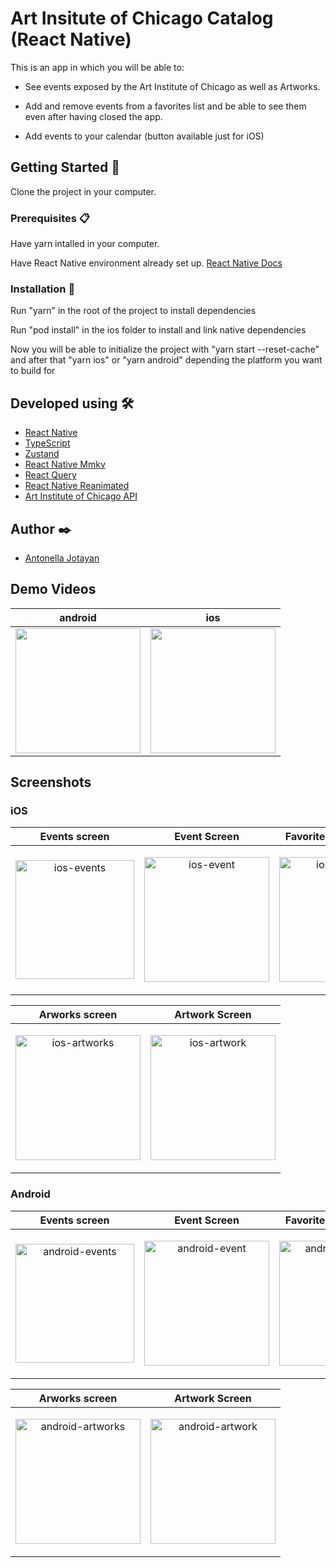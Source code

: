 

# Art Insitute of Chicago Catalog (React Native)

This is an app in which you will be able to:

- See events exposed by the Art Institute of Chicago as well as Artworks.

- Add and remove events from a favorites list and be able to see them even after having closed the app.

- Add events to your calendar (button available just for iOS)



## Getting Started 🚀

Clone the project in your computer.


### Prerequisites 📋

Have yarn intalled in your computer.

Have React Native environment already set up. [React Native Docs](https://reactnative.dev/docs/environment-setup)

### Installation 🔧

Run "yarn" in the root of the project to install dependencies

Run "pod install" in the ios folder to install and link native dependencies

Now you will be able to initialize the project with "yarn start --reset-cache" and after that "yarn ios" or "yarn android" depending the platform you want to build for


## Developed using 🛠️

* [React Native](https://reactnative.dev/)
* [TypeScript](https://www.typescriptlang.org/)
* [Zustand](https://zustand-demo.pmnd.rs/)
* [React Native Mmkv](https://github.com/mrousavy/react-native-mmkv)
* [React Query](https://tanstack.com/query/latest)
* [React Native Reanimated](https://docs.swmansion.com/react-native-reanimated/)
* [Art Institute of Chicago API](https://api.artic.edu/docs/#introduction)


## Author ✒️

* [Antonella Jotayan](https://www.linkedin.com/in/antonellajotayan/)



## Demo Videos


|android|ios|
| --- | --- |
|<img width="200" src="https://github.com/Antonella-Jotayan/aic-catalog/assets/78166670/46dbe727-0c5f-45d7-9e59-3c6859fc53bb">|<img width="200" src="https://github.com/Antonella-Jotayan/aic-catalog/assets/78166670/23de85fd-fd38-417b-99fe-99c07634ebc0">|

## Screenshots


### iOS
|Events screen|Event Screen|Favorite Events Screen|
| --- | --- | --- |
|<p align="center"><img width="190" alt="ios-events" src="https://github.com/Antonella-Jotayan/aic-catalog/assets/78166670/09d84358-af81-4da5-9f20-68134450e5f9"></p>|<p align="center"><img width="200" alt="ios-event" src="https://github.com/Antonella-Jotayan/aic-catalog/assets/78166670/7f3eb154-184d-4639-a104-1509fcfcd526"></p>|<p align="center"><img width="200" alt="ios-favorites" src="https://github.com/Antonella-Jotayan/aic-catalog/assets/78166670/9580b1ef-99ce-436e-bff3-dacbc2d9fd4e"></p>|

|Arworks screen|Artwork Screen|
| --- | --- |
|<p align="center"><img width="200"  alt="ios-artworks" src="https://github.com/Antonella-Jotayan/aic-catalog/assets/78166670/b663ac87-8673-4810-994e-75ff7044b35e"></p>|<p align="center"><img width="200"  alt="ios-artwork" src="https://github.com/Antonella-Jotayan/aic-catalog/assets/78166670/651a2328-418b-4c1c-81e1-177ca20ed2de"></p>|



### Android
|Events screen|Event Screen|Favorite Events Screen|
| --- | --- | --- |
|<p align="center"><img width="190" alt="android-events" src="https://github.com/Antonella-Jotayan/aic-catalog/assets/78166670/97c22209-0bd1-48e3-a4e3-2ca13273dd0c"></p>|<p align="center"><img width="200" alt="android-event" src="https://github.com/Antonella-Jotayan/aic-catalog/assets/78166670/b851b14f-ef93-44f5-99f2-1bb3f631dc13"></p>|<p align="center"><img width="200"  alt="android-favorites" src="https://github.com/Antonella-Jotayan/aic-catalog/assets/78166670/bafc8432-2454-4b57-8330-0ef32d7b47d4"></p>|

|Arworks screen|Artwork Screen|
| --- | --- |
|<p align="center"><img width="200"  alt="android-artworks" src="https://github.com/Antonella-Jotayan/aic-catalog/assets/78166670/a575bc64-bbde-4d84-8f48-a40490936eaf"></p>|<p align="center"><img width="200"  alt="android-artwork" src="https://github.com/Antonella-Jotayan/aic-catalog/assets/78166670/6044616c-25c5-4293-a4f9-1de8bfb5c9c8"></p>|















